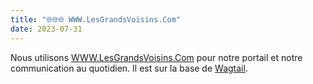 ```yaml
---
title: "🌐🌐🌐 WWW.LesGrandsVoisins.Com"
date: 2023-07-31
---
```


Nous utilisons [WWW.LesGrandsVoisins.Com](https://www.lesgrandsvoisins.com) pour notre portail et notre communication au quotidien. Il est sur la base de [Wagtail](/notes/apps/wagtail).

